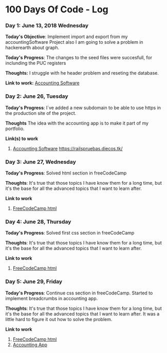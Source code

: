 # 100 Days Of Code - Log

### Day 1: June 13, 2018 Wednesday

**Today's Objective**: Implement import and export from my accountingSoftware Project also I am going to solve a problem in hackerearth about graph.

**Today's Progress**: The changes to the seed files were succesfull, for inclunding the PUC registers

**Thoughts:**  I struggle with he header problem and reseting the database.

**Link to work:** [Accounting Software](https://github.com/dasalgadob/accountingSoftware)

### Day 2: June 26, Tuesday

**Today's Progress**: I`ve added a new subdomain to be able to use https in the production site of the project.

**Thoughts** The idea with the accounting app is to make it part of my portfolio.

**Link(s) to work**
1. [Accounting Software](https://github.com/dasalgadob/accountingSoftware)  https://railspruebas.diecos.tk/

### Day 3: June 27, Wednesday

**Today's Progress**: Solved html section in freeCodeCamp

**Thoughts**: It's true that those topics I have know them for a long time, but it's the base for all the advanced topics that I want to learn after.

**Link to work**
1. [FreeCodeCamp html](https://github.com/dasalgadob/freeCodeCamp/tree/master/html)

### Day 4: June 28, Thursday

**Today's Progress**: Solved first css section in freeCodeCamp

**Thoughts**: It's true that those topics I have know them for a long time, but it's the base for all the advanced topics that I want to learn after.

**Link to work**
1. [FreeCodeCamp html](https://github.com/dasalgadob/freeCodeCamp/tree/master/html)

### Day 5: June 29, Friday

**Today's Progress**: Continue css section in freeCodeCamp. Started to implement breadcrumbs in accounting app.

**Thoughts**: It's true that those topics I have know them for a long time, but it's the base for all the advanced topics that I want to learn after. It was a little hard to figure it out how to solve the problem.

**Link to work**
1. [FreeCodeCamp html](https://github.com/dasalgadob/freeCodeCamp/tree/master/html)
2. [Accounting App](https://github.com/dasalgadob/accountingSoftware)
